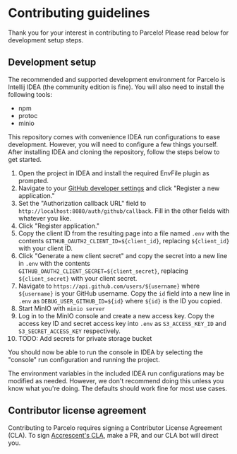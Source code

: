 <!--
Copyright 2024 Logan Magee

SPDX-License-Identifier: AGPL-3.0-only
-->

# Contributing guidelines

Thank you for your interest in contributing to Parcelo! Please read below for development setup
steps.

## Development setup

The recommended and supported development environment for Parcelo is Intellij IDEA (the community
edition is fine). You will also need to install the following tools:

- npm
- protoc
- minio

This repository comes with convenience IDEA run configurations to ease development. However, you will
need to configure a few things yourself. After installing IDEA and cloning the repository, follow the
steps below to get started.

1. Open the project in IDEA and install the required EnvFile plugin as prompted.
2. Navigate to your [GitHub developer settings] and click "Register a new application."
3. Set the "Authorization callback URL" field to `http://localhost:8080/auth/github/callback`. Fill
   in the other fields with whatever you like.
4. Click "Register application."
5. Copy the client ID from the resulting page into a file named `.env` with the contents
   `GITHUB_OAUTH2_CLIENT_ID=${client_id}`, replacing `${client_id}` with your client ID.
6. Click "Generate a new client secret" and copy the secret into a new line in `.env` with the
   contents `GITHUB_OAUTH2_CLIENT_SECRET=${client_secret}`, replacing `${client_secret}` with your
   client secret.
7. Navigate to `https://api.github.com/users/${username}` where `${username}` is your GitHub
   username. Copy the `id` field into a new line in `.env` as `DEBUG_USER_GITHUB_ID=${id}` where
   `${id}` is the ID you copied.
8. Start MinIO with `minio server`
9. Log in to the MinIO console and create a new access key. Copy the access key ID and secret access
   key into `.env` as `S3_ACCESS_KEY_ID` and `S3_SECRET_ACCESS_KEY` respectively.
10. TODO: Add secrets for private storage bucket

You should now be able to run the console in IDEA by selecting the "console" run configuration and
running the project.

The environment variables in the included IDEA run configurations may be modified as needed.
However, we don't recommend doing this unless you know what you're doing. The defaults should work
fine for most use cases.

## Contributor license agreement

Contributing to Parcelo requires signing a Contributor License Agreement (CLA). To sign
[Accrescent's CLA], make a PR, and our CLA bot will direct you.

[Accrescent's CLA]: https://gist.github.com/lberrymage/1be5c6a041131b9fd0b54b442023ad21
[GitHub developer settings]: https://github.com/settings/developers
